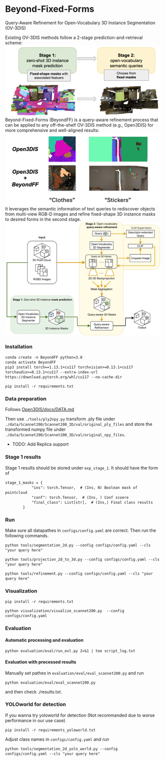 # Beyond-Fixed-Forms
Query-Aware Refinement for Open-Vocabulary 3D Instance Segmentation (OV-3DIS)

Existing OV-3DIS methods follow a 2-stage prediction-and-retrieval scheme:
![Prediction and retrieval](assets/images/2_stage.png)
Beyond-Fixed-Forms (BeyondFF) is a query-aware refinement process that can be applied to any off-the-shelf OV-3DIS method (e.g., Open3DIS) for more comprehensive and well-aligned results:
![Qualitative results example](assets/images/qualitative.png)
It leverages the semantic information of text queries to rediscover objects from multi-view RGB-D images and refine fixed-shape 3D instance masks to desired forms in the second stage.
![Overview of BeyondFF pipeline](assets/images/overview.png)

### Installation
```
conda create -n BeyondFF python=3.8
conda activate BeyondFF
pip3 install torch==1.13.1+cu117 torchvision>=0.13.1+cu117 torchaudio>=0.13.1+cu117 --extra-index-url https://download.pytorch.org/whl/cu117 --no-cache-dir 
```

```
pip install -r requirements.txt
```



### Data preparation
Follows [Open3DIS/docs/DATA.md](https://github.com/VinAIResearch/Open3DIS/blob/main/docs/DATA.md)

Then use `./tools/ply2npy.py` transform .ply file under `./data/Scannet200/Scannet200_3D/val/original_ply_files` and store the transformed numpy file under `./data/Scannet200/Scannet200_3D/val/original_npy_files`.

- TODO: Add Replica support

### Stage 1 results
Stage 1 results should be stored under `exp_stage_1`. It should have the form of

```
stage_1_masks = {
            "ins": torch.Tensor,  # (Ins, N) Boolean mask of pointcloud
            "conf": torch.Tensor,  # (Ins, ) Conf scoere
            "final_class": List[str],  # (Ins,) Final class results
        }
```

### Run
Make sure all datapathes in `configs/config.yaml` are correct. Then run the following commands.
```
python tools/segmentation_2d.py --config configs/config.yaml --cls "your query here"
```

```
python tools/projection_2d_to_3d.py --config configs/config.yaml --cls "your query here"
```

```
python tools/refinement.py --config configs/config.yaml --cls "your query here" 
```

### Visualization
```
pip install -r requirements.txt
```

```
python visualization/visualize_scannet200.py  --config configs/config.yaml
```

### Evaluation

#### Automatic processing and evaluation
```
python evaluation/eval/run_evl.py 2>&1 | tee script_log.txt
```

#### Evaluation with processed results 
Manually set pathes in `evaluation/eval/eval_scannet200.py` and run
```
python evaluation/eval/eval_scannet200.py
```
and then check ./results.txt.

### YOLOworld for detection
If you wanna try yoloworld for detection (Not recommanded due to worse performance in our use case)

```
pip install -r requirements_yoloworld.txt
```
Adjust class names in `configs/config.yaml` and run
```
python tools/segmentation_2d_yolo_world.py --config configs/config.yaml --cls "your query here"
```
